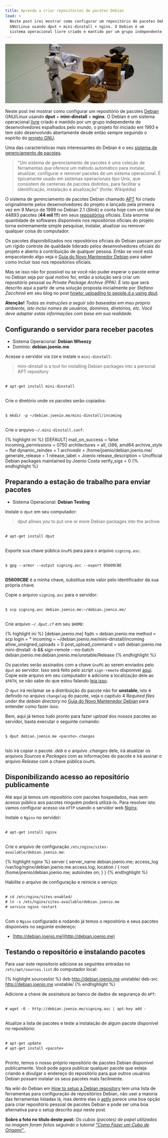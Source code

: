 ```yaml
---
title: Aprenda a criar repositórios de pacotes Debian
lead: >
  Neste post irei mostrar como configurar um repositório de pacotes Debian
  GNU/Linux usando dput + mini-dinstall + nginx. O Debian é um
  sistema operacional livre criado e mantido por um grupo independente...
---
```


![Clone trooper e wall-e empilhando pacotes](/files/clone-trooper-e-wall-e-pacotes.jpg)

Neste post irei mostrar como configurar um repositório de pacotes [Debian][]
GNU/Linux usando **dput** + **mini-dinstall** + **nginx**. O Debian é um
sistema operacional [livre][] criado e mantido por um grupo independente de
desenvolvedores espalhados pelo mundo, o projeto foi iniciado em 1993 e tem
sido desenvolvido abertamente desde então sempre seguindo o espírito do
[projeto GNU][GNU].

Uma das características mais interessantes do Debian é o seu [sistema de
gerenciamento de pacotes][sistema-de-pacotes].

> "Um sistema de gerenciamento de pacotes é uma coleção de ferramentas que
> oferece um método automático para instalar, atualizar, configurar e remover
> pacotes de um sistema operacional. É tipicamente usado em sistemas
> operacionais tipo Unix, que consistem de centenas de pacotes distintos, para
> facilitar a identificação, instalação e atualização" (fonte: Wikipédia)

O sistema de gerenciamento de pacotes Debian chamado [APT][APT] foi criado
originalmente pelos desenvolvedores do projeto e lançado pela primeira vez em 9
Março de 1999 no Debian 2.1 (_Slink_) e conta hoje com um total de 44893 pacotes
(**44 mil !!!**) em seus [repositórios][repositorio] oficiais. Esta enorme
quantidade de softwares disponíveis nos repositórios oficiais do projeto torna
extremamente simple pesquisar, instalar, atualizar ou remover qualquer coisa do
computador.

Os pacotes disponibilizados nos repositórios oficiais do Debian passam por um
rígido controle de qualidade liderado pelos desenvolvedores oficiais do projeto
e aberto à contribuição de qualquer pessoa. Então se você está empacotando algo
veja o [Guia do Novo Mantenedor Debian][maint-guide] para saber como incluir
isso nos repositórios oficiais.

Mas se isso não for possível ou se você não puder esperar o pacote entrar no
Debian seja por qual motivo for, então a solução será criar um repositório
pessoal ou _Private Package Archive (PPA)_. É isto que será descrito aqui a partir
de uma solução proposta inicialmente por _Stefano Zacchiroli_ em seu blog no post
[howto: uploading to people.d.o using dput][zack].

<div class="alert alert-warning">
<strong>Atenção!</strong>
<em>Todas as instruções a seguir são baseadas em meu próprio ambiente, isto
inclui nomes de usuários, domínios, diretórios, etc. Você deve adaptar estas
informações com base em sua realidade.</em>
</div>

## Configurando o servidor para receber pacotes

* Sistema Operacional: **Debian Wheezy**
* Domínio: **debian.joenio.me**

Acesse o servidor via `SSH` e instale o `mini-dinstall`:

> mini-dinstall is a tool for installing Debian packages into a personal APT
> repository

<pre class="terminal">
<code>
# apt-get install mini-dinstall
</code>
</pre>

Crie o diretório onde os pacotes serão copiados:

<pre class="terminal">
<code>
$ mkdir -p ~/debian.joenio.me/mini-dinstall/incoming
</code>
</pre>

Crie o arquivo `~/.mini-dinstall.conf`:

{% highlight ini %}
[DEFAULT]
mail_on_success = false
incoming_permissions = 0750
architectures = all, i386, amd64
archive_style = flat
dynamic_reindex = 1
archivedir = /home/joenio/debian.joenio.me/
generate_release = 1
release_label = Joenio
release_description = Unofficial Debian packages maintained by Joenio Costa
verify_sigs = 0
{% endhighlight %}

## Preparando a estação de trabalho para enviar pacotes

* Sistema Operacional: **Debian Testing**

Instale o `dput` em seu computador:

> dput allows you to put one or more Debian packages into the archive

<pre class="terminal">
<code>
# apt-get install dput
</code>
</pre>

Exporte sua chave pública `GnuPG` para para o arquivo `signing.asc`.

<pre class="terminal">
<code>
$ gpg --armor --output signing.asc --export D5609CBE
</code>
</pre>

<div class="alert alert-warning">
<strong>D5609CBE</strong> é a minha chave, substitua este valor pelo
identificador da sua própria chave.
</div>

Copie o arquivo `signing.asc` para o servidor:

<pre class="terminal">
<code>
$ scp signing.asc debian.joenio.me:~/debian.joenio.me/
</code>
</pre>

Crie arquivo `~/.dput.cf` em seu `$HOME`:

{% highlight ini %}
[debian.joenio.me]
fqdn = debian.joenio.me
method = scp
login = *
incoming = ~/debian.joenio.me/mini-dinstall/incoming
allow_unsigned_uploads = 0
post_upload_command = ssh debian.joenio.me mini-dinstall -b && sign-remote --no-batch debian.joenio.me:debian.joenio.me/unstable/Release
{% endhighlight %}

Os pacotes serão assinados com a chave `GnuPG` ao serem enviados pelo `dput` ao
servidor. Isso será feito pelo script `sign-remote` disponível
[aqui][sign-remote-script]. Copie este arquivo em seu computador e adicione a
localização dele ao `$PATH`, se não sabe do que estou falando [leia
isso][variables].

O `dput` irá reclamar se a distribuição do pacote não for **unstable**, isto é
definido no arquivo `changelog` do pacote, veja o capítulo 4 _Required files
under the debian directory_ no [Guia do Novo Mantenedor Debian][maint-guide]
para entender como fazer isso.

Bem, aqui já temos tudo pronto para fazer _upload_ dos nossos pacotes ao
servidor, basta executar o seguinte comando:

<pre class="terminal">
<code>
$ dput debian.joenio.me &lt;pacote&gt;.changes
</code>
</pre>

Isto irá copiar o pacote _.deb_ e o arquivo _.changes_ dele, irá atualizar os
arquivos _Sources_ e _Packages_ com as informações do pacote e irá assinar o
arquivo _Release_ com a chave pública `GnuPG`.

## Disponibilizando acesso ao repositório publicamente

Até aqui já temos um repositório com pacotes hospedados, mas sem acesso público
aos pacotes ninguém poderá utilizá-lo. Para resolver isto vamos configurar
acesso via `HTTP` usando o servidor web [Nginx][nginx].

Instale o `Nginx` no servidor:

<pre class="terminal">
<code>
# apt-get install nginx
</code>
</pre>

Crie o arquivo de configuração `/etc/nginx/sites-available/debian.joenio.me`:

{% highlight nginx %}
server {
  server_name debian.joenio.me;
  access_log /var/log/nginx/debian.joenio.me.access.log;
  location / {
    root /home/joenio/debian.joenio.me;
    autoindex on;
  }
}
{% endhighlight %}

Habilite o arquivo de configuração e reinicie o serviço:

<pre class="terminal">
<code>
# cd /etc/nginx/sites-enabled/
# ln -s /etc/nginx/sites-available/debian.joenio.me
# service nginx restart
</code>
</pre>

Com o `Nginx` configurado e rodando já temos o repositório e seus pacotes
disponíveis no seguinte endereço:

* [http://debian.joenio.me](http://debian.joenio.me)

## Testando o repositório e instalando pacotes

Para usar este repositorio adicione as seguintes entradas no
`/etc/apt/sources.list` do computador local:

{% highlight sourceslist %}
deb http://debian.joenio.me unstable/
deb-src http://debian.joenio.me unstable/
{% endhighlight %}

Adicione a chave de assinatura ao banco de dados de segurança do `APT`:

<pre class="terminal">
<code>
# wget -O - http://debian.joenio.me/signing.asc | apt-key add -
</code>
</pre>

Atualize a lista de pacotes e teste a instalação de algum pacote disponível no
repositório:

<pre class="terminal">
<code>
# apt-get update
# apt-get install &lt;pacote&gt;
</code>
</pre>

Pronto, temos o nosso próprio repositório de pacotes Debian disponível
publicamente. Você pode agora publicar qualquer pacote que esteja criando e
divulgar o endereço do repositório para que outros usuários Debian possam
instalar os seus pacotes mais facilmente.

Na wiki do Debian em [How to setup a Debian repository][setup] tem uma lista de
ferramentas para configuração de repositórios Debian, não usei a maioria das
ferramentas listadas lá, mas dentre elas o [aptly][aptly] parece uma boa opção
para criar repositório pessoal de pacotes Debian e pode ser uma boa alternativa
para o setup descrito aqui neste post.

<div class="alert alert-info">
<strong>Sobre a foto no título deste post:</strong>
<em>Os cubos (pacotes) de papel utilizados na imagem foram feitos seguindo o tutorial
<a href="http://pt.wikihow.com/Fazer-um-Cubo-de-Origami">
"Como Fazer um Cubo de Origami"
</a>.</em>
</div>

[Debian]: http://debian.org
[livre]: http://debian.org/intro/free
[GNU]: http://www.gnu.org
[sistema-de-pacotes]: http://pt.wikipedia.org/wiki/Sistema_gestor_de_pacotes
[repositorio]: http://pt.wikipedia.org/wiki/Repositório
[zack]: http://upsilon.cc/~zack/blog/posts/2009/04/howto:_uploading_to_people.d.o_using_dput
[APT]: http://pt.wikipedia.org/wiki/Advanced_Packaging_Tool
[sign-remote]: http://github.com/joenio/sign-remote
[sign-remote-script]: http://github.com/joenio/sign-remote/blob/master/sign-remote
[maint-guide]: http://www.debian.org/doc/manuals/maint-guide
[variables]: https://wiki.debian.net/EnvironmentVariables
[nginx]: http://nginx.org
[setup]: http://wiki.debian.org/HowToSetupADebianRepository
[aptly]: http://www.aptly.info
